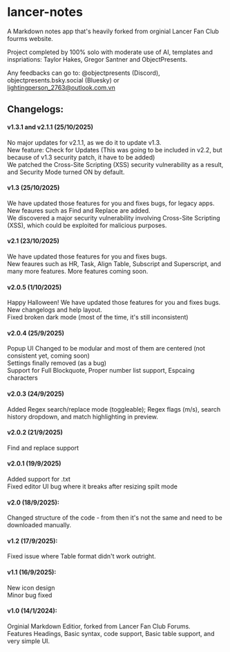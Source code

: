 # lancer-notes
A Markdown notes app that's heavily forked from orginial Lancer Fan Club fourms website.

Project completed by 100% solo with moderate use of AI, templates and inspriations: Taylor Hakes, Gregor Santner and ObjectPresents.

Any feedbacks can go to: @objectpresents (Discord), objectpresents.bsky.social (Bluesky) or lightingperson_2763@outlook.com.vn

## Changelogs:
#### v1.3.1 and v2.1.1 (25/10/2025)
No major updates for v2.1.1, as we do it to update v1.3.\
New feature: Check for Updates (This was going to be included in v2.2, but because of v1.3 security patch, it have to be added)\
We patched the Cross-Site Scripting (XSS) security vulnerability as a result, and Security Mode turned ON by default.
#### v1.3 (25/10/2025)
We have updated those features for you and fixes bugs, for legacy apps.\
New feaures such as Find and Replace are added.\
We discovered a major security vulnerability involving Cross-Site Scripting (XSS), which could be exploited for malicious purposes.
#### v2.1 (23/10/2025)
We have updated those features for you and fixes bugs.\
New feaures such as HR, Task, Align Table, Subscript and Superscript, and many more features. More features coming soon.
#### v2.0.5 (1/10/2025)
Happy Halloween! We have updated those features for you and fixes bugs.\
New changelogs and help layout.\
Fixed broken dark mode (most of the time, it's still inconsistent)
#### v2.0.4 (25/9/2025)
Popup UI Changed to be modular and most of them are centered (not consistent yet, coming soon)\
Settings finally removed (as a bug)\
Support for Full Blockquote, Proper number list support, Espcaing characters
#### v2.0.3 (24/9/2025)
Added Regex search/replace mode (toggleable); Regex flags (m/s), search history dropdown, and match highlighting in preview.
#### v2.0.2 (21/9/2025)
Find and replace support
#### v2.0.1 (19/9/2025)
Added support for .txt\
Fixed editor UI bug where it breaks after resizing spilt mode
#### v2.0 (18/9/2025): 
Changed structure of the code - from then it's not the same and need to be downloaded manually.
#### v1.2 (17/9/2025):
Fixed issue where Table format didn't work outright.
#### v1.1 (16/9/2025):
New icon design\
Minor bug fixed
#### v1.0 (14/1/2024): 
Orginial Markdown Editior, forked from Lancer Fan Club Forums.\
Features Headings, Basic syntax, code support, Basic table support, and very simple UI.
